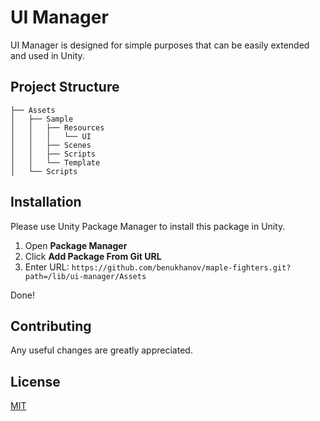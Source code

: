 # UI Manager

UI Manager is designed for simple purposes that can be easily extended and used in Unity.

## Project Structure

```
├── Assets
│   ├── Sample
│   │   ├── Resources
│   │   │   └── UI
│   │   ├── Scenes
│   │   ├── Scripts
│   │   └── Template
│   └── Scripts
```

## Installation

Please use Unity Package Manager to install this package in Unity.

1. Open **Package Manager**
2. Click **Add Package From Git URL**
3. Enter URL: ```https://github.com/benukhanov/maple-fighters.git?path=/lib/ui-manager/Assets```

Done!

## Contributing

Any useful changes are greatly appreciated.

## License

[MIT](https://choosealicense.com/licenses/mit)

